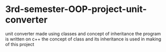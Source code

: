 # 3rd-semester-OOP-project-unit-converter
unit converter made using classes and concept of inheritance
the program is written on c++ the concept of class and its inheritance is used in making of this project
